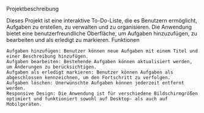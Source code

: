 Projektbeschreibung

Dieses Projekt ist eine interaktive To-Do-Liste, die es Benutzern ermöglicht, Aufgaben zu erstellen, zu verwalten und zu organisieren. Die Anwendung bietet eine benutzerfreundliche Oberfläche, um Aufgaben hinzuzufügen, zu bearbeiten und als erledigt zu markieren.
Funktionen

    Aufgaben hinzufügen: Benutzer können neue Aufgaben mit einem Titel und einer Beschreibung hinzufügen.
    Aufgaben bearbeiten: Bestehende Aufgaben können aktualisiert werden, um Änderungen zu berücksichtigen.
    Aufgaben als erledigt markieren: Benutzer können Aufgaben als abgeschlossen kennzeichnen, um den Fortschritt zu verfolgen.
    Aufgaben löschen: Unerwünschte Aufgaben können jederzeit entfernt werden.
    Responsive Design: Die Anwendung ist für verschiedene Bildschirmgrößen optimiert und funktioniert sowohl auf Desktop- als auch auf Mobilgeräten.
